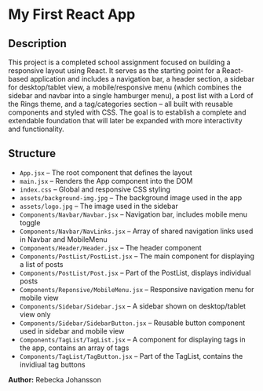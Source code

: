 # My First React App

## Description
This project is a completed school assignment focused on building a responsive layout using React. It serves as the starting point for a React-based application and includes a navigation bar, a header section, a sidebar for desktop/tablet view, a mobile/responsive menu (which combines the sidebar and navbar into a single hamburger menu), a post list with a Lord of the Rings theme, and a tag/categories section – all built with reusable components and styled with CSS. The goal is to establish a complete and extendable foundation that will later be expanded with more interactivity and functionality.


## Structure
- `App.jsx` – The root component that defines the layout
- `main.jsx` – Renders the App component into the DOM
- `index.css` – Global and responsive CSS styling
- `assets/background-img.jpg` – The background image used in the app
- `assets/logo.jpg` – The image used in the sidebar
- `Components/Navbar/Navbar.jsx` – Navigation bar, includes mobile menu toggle
- `Components/Navbar/NavLinks.jsx` – Array of shared navigation links used in Navbar and MobileMenu
- `Components/Header/Header.jsx` – The header component
- `Components/PostList/PostList.jsx` – The main component for displaying a list of posts
- `Components/PostList/Post.jsx` – Part of the PostList, displays individual posts
- `Components/Reponsive/MobileMenu.jsx` – Responsive navigation menu for mobile view
- `Components/Sidebar/Sidebar.jsx` – A sidebar shown on desktop/tablet view only
- `Components/Sidebar/SidebarButton.jsx` – Reusable button component used in sidebar and mobile view
- `Components/TagList/TagList.jsx` – A component for displaying tags in the app, contains an array of tags
- `Components/TagList/TagButton.jsx` – Part of the TagList, contains the invidiual tag buttons


**Author:** Rebecka Johansson
